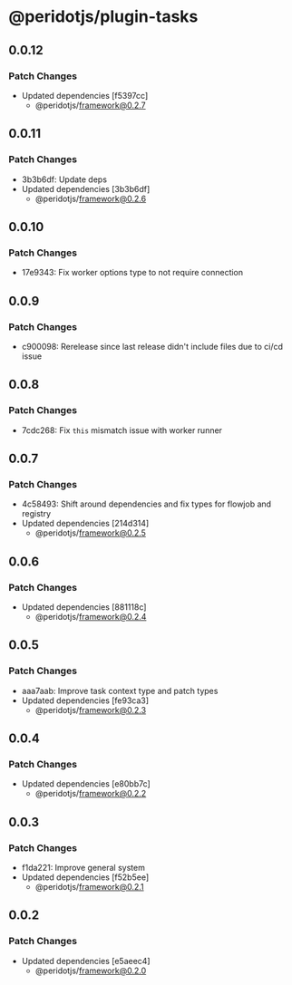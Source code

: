 # @peridotjs/plugin-tasks

## 0.0.12

### Patch Changes

-   Updated dependencies [f5397cc]
    -   @peridotjs/framework@0.2.7

## 0.0.11

### Patch Changes

-   3b3b6df: Update deps
-   Updated dependencies [3b3b6df]
    -   @peridotjs/framework@0.2.6

## 0.0.10

### Patch Changes

-   17e9343: Fix worker options type to not require connection

## 0.0.9

### Patch Changes

-   c900098: Rerelease since last release didn't include files due to ci/cd issue

## 0.0.8

### Patch Changes

-   7cdc268: Fix `this` mismatch issue with worker runner

## 0.0.7

### Patch Changes

-   4c58493: Shift around dependencies and fix types for flowjob and registry
-   Updated dependencies [214d314]
    -   @peridotjs/framework@0.2.5

## 0.0.6

### Patch Changes

-   Updated dependencies [881118c]
    -   @peridotjs/framework@0.2.4

## 0.0.5

### Patch Changes

-   aaa7aab: Improve task context type and patch types
-   Updated dependencies [fe93ca3]
    -   @peridotjs/framework@0.2.3

## 0.0.4

### Patch Changes

-   Updated dependencies [e80bb7c]
    -   @peridotjs/framework@0.2.2

## 0.0.3

### Patch Changes

-   f1da221: Improve general system
-   Updated dependencies [f52b5ee]
    -   @peridotjs/framework@0.2.1

## 0.0.2

### Patch Changes

-   Updated dependencies [e5aeec4]
    -   @peridotjs/framework@0.2.0
